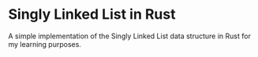 # Singly Linked List in Rust

A simple implementation of the Singly Linked List data structure in Rust for my learning purposes.
